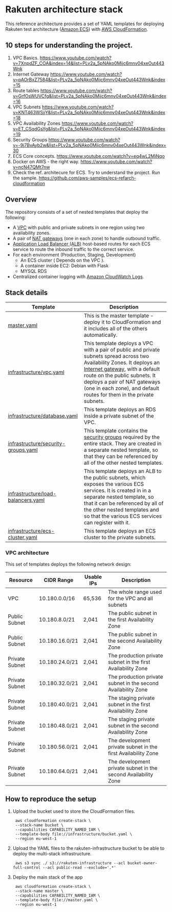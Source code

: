 
# Rakuten architecture stack

This reference architecture provides a set of YAML templates for deploying Rakuten test architecture ([Amazon ECS](http://docs.aws.amazon.com/AmazonECS/latest/developerguide/Welcome.html)) with [AWS CloudFormation](https://aws.amazon.com/cloudformation/).

## 10 steps for understanding the project.
1. VPC Basics. https://www.youtube.com/watch?v=7XnpdZF_COA&index=14&list=PLv2a_5pNAko0Mijc6mnv04xeOut443Wnk
2. Internet Gateway https://www.youtube.com/watch?v=pAOrBxZ7584&list=PLv2a_5pNAko0Mijc6mnv04xeOut443Wnk&index=15
3. Route tables https://www.youtube.com/watch?v=GrfOsWUVCfg&list=PLv2a_5pNAko0Mijc6mnv04xeOut443Wnk&index=16
4. VPC Subnets https://www.youtube.com/watch?v=KNT463WSjjY&list=PLv2a_5pNAko0Mijc6mnv04xeOut443Wnk&index=18
5. VPC Availability Zones https://www.youtube.com/watch?v=ET_CSqdGsYg&list=PLv2a_5pNAko0Mijc6mnv04xeOut443Wnk&index=19
6. Security Groups https://www.youtube.com/watch?v=-9j7BvAyb2w&list=PLv2a_5pNAko0Mijc6mnv04xeOut443Wnk&index=30
7. ECS Core concepts. https://www.youtube.com/watch?v=eq4wL2MiNqo
8. Docker on AWS - the right way. https://www.youtube.com/watch?v=ncN47QMt7nw
9. Check the ref. architecure for ECS. Try to understand the project. Run the sample. https://github.com/aws-samples/ecs-refarch-cloudformation


## Overview


The repository consists of a set of nested templates that deploy the following:

 - A [VPC](http://docs.aws.amazon.com/AmazonVPC/latest/UserGuide/VPC_Introduction.html) with public and private subnets in one region using two availability zones.
 - A pair of [NAT gateways](http://docs.aws.amazon.com/AmazonVPC/latest/UserGuide/vpc-nat-gateway.html) (one in each zone) to handle outbound traffic.
 - [Application Load Balancer (ALB)](https://aws.amazon.com/elasticloadbalancing/applicationloadbalancer/) host-based routes for each ECS service to route the inbound traffic to the correct service.
 - For each environment (Production, Staging, Development)
     - An ECS cluster ( Depends on the VPC ).
     - A container inside EC2: Debian with Flask
     -  MYSQL RDS
 - Centralized container logging with [Amazon CloudWatch Logs](http://docs.aws.amazon.com/AmazonCloudWatch/latest/logs/WhatIsCloudWatchLogs.html).

## Stack details

| Template | Description |
| --- | --- | 
| [master.yaml](master.yaml) | This is the master template - deploy it to CloudFormation and it includes all of the others automatically. |
| [infrastructure/vpc.yaml](infrastructure/vpc.yaml) | This template deploys a VPC with a pair of public and private subnets spread across two Availability Zones. It deploys an [Internet gateway](http://docs.aws.amazon.com/AmazonVPC/latest/UserGuide/VPC_Internet_Gateway.html), with a default route on the public subnets. It deploys a pair of NAT gateways (one in each zone), and default routes for them in the private subnets. |
| [infrastructure/database.yaml](infrastructure/database.yaml) | This template deploys an RDS inside a private subnet of the VPC. |
| [infrastructure/security-groups.yaml](infrastructure/security-groups.yaml) | This template contains the [security groups](http://docs.aws.amazon.com/AmazonVPC/latest/UserGuide/VPC_SecurityGroups.html) required by the entire stack. They are created in a separate nested template, so that they can be referenced by all of the other nested templates. |
| [infrastructure/load-balancers.yaml](infrastructure/load-balancers.yaml) | This template deploys an ALB to the public subnets, which exposes the various ECS services. It is created in in a separate nested template, so that it can be referenced by all of the other nested templates and so that the various ECS services can register with it. |
| [infrastructure/ecs-cluster.yaml](infrastructure/ecs-cluster.yaml) | This template deploys an ECS cluster to the private subnets. |


### VPC architecture

This set of templates deploys the following network design:

| Resource | CIDR Range | Usable IPs | Description |
| --- | --- | --- | --- |
| VPC | 10.180.0.0/16 | 65,536 | The whole range used for the VPC and all subnets |
| Public Subnet | 10.180.8.0/21 | 2,041 | The public subnet in the first Availability Zone |
| Public Subnet | 10.180.16.0/21 | 2,041 | The public subnet in the second Availability Zone |
| Private Subnet | 10.180.24.0/21 | 2,041 | The production private subnet in the first Availability Zone |
| Private Subnet | 10.180.32.0/21 | 2,041 | The production private subnet in the second Availability Zone |
| Private Subnet | 10.180.40.0/21 | 2,041 | The staging private subnet in the first Availability Zone |
| Private Subnet | 10.180.48.0/21 | 2,041 | The staging private subnet in the second Availability Zone |
| Private Subnet | 10.180.56.0/21 | 2,041 | The development private subnet in the first Availability Zone |
| Private Subnet | 10.180.64.0/21 | 2,041 | The development private subnet in the second Availability Zone |



## How to reproduce the setup

1. Upload the bucket used to store the CloudFormation files.

        aws cloudformation create-stack \
        --stack-name bucket \
        --capabilities CAPABILITY_NAMED_IAM \
        --template-body file://infrastructure/bucket.yaml \
        --region eu-west-1  

2. Upload the YAML files to the rakuten-infrastructure bucket to be able to deploy the multi-stack infrastructure.

        aws s3 sync ./ s3://rakuten-infrastructure --acl bucket-owner-full-control --acl public-read --exclude='.*'

3. Deploy the main stack of the app

        aws cloudformation create-stack \
        --stack-name master \
        --capabilities CAPABILITY_NAMED_IAM \
        --template-body file://master.yaml \
        --region eu-west-1 